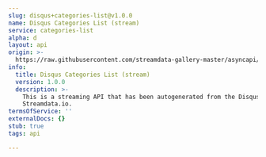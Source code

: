 ```yaml
---
slug: disqus+categories-list@v1.0.0
name: Disqus Categories List (stream)
service: categories-list
alpha: d
layout: api
origin: >-
  https://raw.githubusercontent.com/streamdata-gallery-master/asyncapi/master/_listings/disqus/disqus-categories-list-stream-async.md
info:
  title: Disqus Categories List (stream)
  version: 1.0.0
  description: >-
    This is a streaming API that has been autogenerated from the Disqus using
    Streamdata.io.
termsOfService: ''
externalDocs: {}
stub: true
tags: api

---
```

